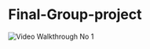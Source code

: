 # Final-Group-project

<img src='https://github.com/CodePath-Spring-2023-Pod-16/Final-Group-project/blob/main/Search%20Functionality-min.gif' title='Video Walkthrough No 1' width='' alt='Video Walkthrough No 1' />
